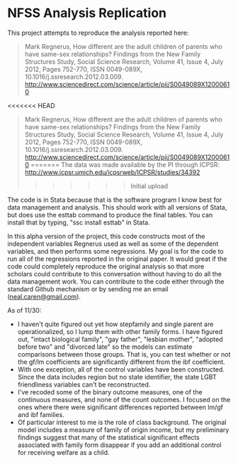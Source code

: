 NFSS Analysis Replication
====

This project attempts to reproduce the analysis reported here:
>Mark Regnerus, How different are the adult children of parents who have same-sex relationships? Findings from the New Family Structures Study, Social Science Research, Volume 41, Issue 4, July 2012, Pages 752-770, ISSN 0049-089X, 10.1016/j.ssresearch.2012.03.009. http://www.sciencedirect.com/science/article/pii/S0049089X12000610

<<<<<<< HEAD
> Mark Regnerus, How different are the adult children of parents who have same-sex relationships? Findings from the New Family Structures Study, Social Science Research, Volume 41, Issue 4, July 2012, Pages 752-770, ISSN 0049-089X, 10.1016/j.ssresearch.2012.03.009.
http://www.sciencedirect.com/science/article/pii/S0049089X12000610
=======
The data was made available by the PI through ICPSR: http://www.icpsr.umich.edu/icpsrweb/ICPSR/studies/34392
>>>>>>> Initial upload

The code is in Stata because that is the software program I know best for data management and analysis. This should work with all versions of Stata, but does use the esttab command to produce the final tables. You can install that by typing, "ssc install esttab" in Stata.

In this alpha version of the project, this code constructs most of the independent variables Regnerus used as well as some of the dependent variables, and then performs some regressions. My goal is for the code to run all of the regressions reported in the original paper. It would great if the code could completely reproduce the original analysis so that more scholars could contribute to this conversation without having to do all the data management work. You can contribute to the code either through the standard Github mechanism or by sending me an email (neal.caren@gmail.com).

As of 11/30:

* I haven't quite figured out yet how stepfamily and single parent are operationalized, so I lump them with other family forms. I have figured out, "intact biological family", "gay father", "lesbian mother", "adopted before two" and "divorced late" so the models can estimate comparisons between those groups. That is, you can test whether or not the gf/lm coefficients are significantly different from the ibf coefficient.
*	With one exception, all of the control variables have been constructed. Since the data includes region but no state identifier, the state LGBT friendliness variables can't be reconstructed.
* I've recoded some of the binary outcome measures, one of the continuous measures, and none of the count outcomes. I focused on the ones where there were significant differences reported between lm/gf and ibf families.
* Of particular interest to me is the role of class background. The original model includes a measure of family of origin income, but my preliminary findings suggest that many of the statistical significant effects associated with family form disappear if you add an additional control for receiving welfare as a child. 


